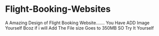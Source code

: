 # Flight-Booking-Websites
A Amazing Design of Flight Booking Website....... You Have ADD Image Yourself Bcoz if i will Add The File size Goes to 350MB SO Try It Yourself
